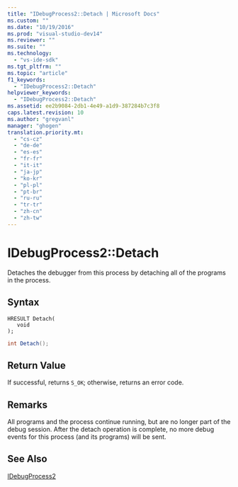 ```yaml
---
title: "IDebugProcess2::Detach | Microsoft Docs"
ms.custom: ""
ms.date: "10/19/2016"
ms.prod: "visual-studio-dev14"
ms.reviewer: ""
ms.suite: ""
ms.technology: 
  - "vs-ide-sdk"
ms.tgt_pltfrm: ""
ms.topic: "article"
f1_keywords: 
  - "IDebugProcess2::Detach"
helpviewer_keywords: 
  - "IDebugProcess2::Detach"
ms.assetid: ee2b9084-2db1-4e49-a1d9-387284b7c3f8
caps.latest.revision: 10
ms.author: "gregvanl"
manager: "ghogen"
translation.priority.mt: 
  - "cs-cz"
  - "de-de"
  - "es-es"
  - "fr-fr"
  - "it-it"
  - "ja-jp"
  - "ko-kr"
  - "pl-pl"
  - "pt-br"
  - "ru-ru"
  - "tr-tr"
  - "zh-cn"
  - "zh-tw"
---
```

# IDebugProcess2::Detach
Detaches the debugger from this process by detaching all of the programs in the process.  
  
## Syntax  
  
```cpp#  
HRESULT Detach(   
   void   
);  
```  
  
```c#  
int Detach();  
```  
  
## Return Value  
 If successful, returns `S_OK`; otherwise, returns an error code.  
  
## Remarks  
 All programs and the process continue running, but are no longer part of the debug session. After the detach operation is complete, no more debug events for this process (and its programs) will be sent.  
  
## See Also  
 [IDebugProcess2](../extensibility-debugger-reference/idebugprocess2.md)